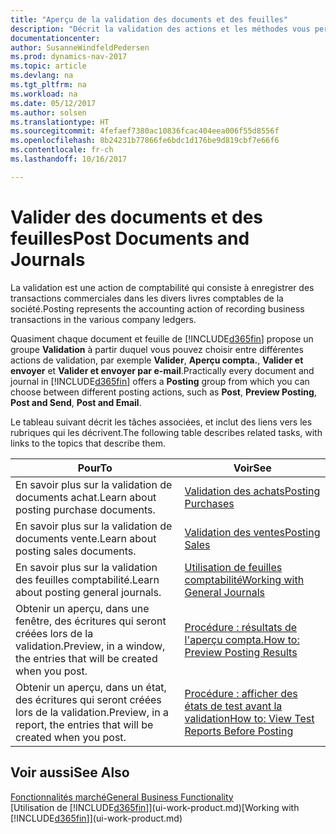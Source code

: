 ```yaml
---
title: "Aperçu de la validation des documents et des feuilles"
description: "Décrit la validation des actions et les méthodes vous permettant de valider des documents et des feuilles."
documentationcenter: 
author: SusanneWindfeldPedersen
ms.prod: dynamics-nav-2017
ms.topic: article
ms.devlang: na
ms.tgt_pltfrm: na
ms.workload: na
ms.date: 05/12/2017
ms.author: solsen
ms.translationtype: HT
ms.sourcegitcommit: 4fefaef7380ac10836fcac404eea006f55d8556f
ms.openlocfilehash: 8b24231b77866fe6bdc1d176be9d819cbf7e66f6
ms.contentlocale: fr-ch
ms.lasthandoff: 10/16/2017

---
```

# <a name="post-documents-and-journals"></a><span data-ttu-id="2b5ca-103">Valider des documents et des feuilles</span><span class="sxs-lookup"><span data-stu-id="2b5ca-103">Post Documents and Journals</span></span>
<span data-ttu-id="2b5ca-104">La validation est une action de comptabilité qui consiste à enregistrer des transactions commerciales dans les divers livres comptables de la société.</span><span class="sxs-lookup"><span data-stu-id="2b5ca-104">Posting represents the accounting action of recording business transactions in the various company ledgers.</span></span>

<span data-ttu-id="2b5ca-105">Quasiment chaque document et feuille de [!INCLUDE[d365fin](includes/d365fin_md.md)] propose un groupe **Validation** à partir duquel vous pouvez choisir entre différentes actions de validation, par exemple **Valider**, **Aperçu compta.**, **Valider et envoyer** et **Valider et envoyer par e-mail**.</span><span class="sxs-lookup"><span data-stu-id="2b5ca-105">Practically every document and journal in [!INCLUDE[d365fin](includes/d365fin_md.md)] offers a **Posting** group from which you can choose between different posting actions, such as **Post**, **Preview Posting**, **Post and Send**, **Post and Email**.</span></span>

<span data-ttu-id="2b5ca-106">Le tableau suivant décrit les tâches associées, et inclut des liens vers les rubriques qui les décrivent.</span><span class="sxs-lookup"><span data-stu-id="2b5ca-106">The following table describes related tasks, with links to the topics that describe them.</span></span>

| <span data-ttu-id="2b5ca-107">Pour</span><span class="sxs-lookup"><span data-stu-id="2b5ca-107">To</span></span> | <span data-ttu-id="2b5ca-108">Voir</span><span class="sxs-lookup"><span data-stu-id="2b5ca-108">See</span></span> |
| --- | --- |
| <span data-ttu-id="2b5ca-109">En savoir plus sur la validation de documents achat.</span><span class="sxs-lookup"><span data-stu-id="2b5ca-109">Learn about posting purchase documents.</span></span> |[<span data-ttu-id="2b5ca-110">Validation des achats</span><span class="sxs-lookup"><span data-stu-id="2b5ca-110">Posting Purchases</span></span>](ui-post-purchases.md) |
| <span data-ttu-id="2b5ca-111">En savoir plus sur la validation de documents vente.</span><span class="sxs-lookup"><span data-stu-id="2b5ca-111">Learn about posting sales documents.</span></span> |[<span data-ttu-id="2b5ca-112">Validation des ventes</span><span class="sxs-lookup"><span data-stu-id="2b5ca-112">Posting Sales</span></span>](ui-post-sales.md) |
| <span data-ttu-id="2b5ca-113">En savoir plus sur la validation des feuilles comptabilité.</span><span class="sxs-lookup"><span data-stu-id="2b5ca-113">Learn about posting general journals.</span></span> |[<span data-ttu-id="2b5ca-114">Utilisation de feuilles comptabilité</span><span class="sxs-lookup"><span data-stu-id="2b5ca-114">Working with General Journals</span></span>](ui-work-general-journals.md) |
| <span data-ttu-id="2b5ca-115">Obtenir un aperçu, dans une fenêtre, des écritures qui seront créées lors de la validation.</span><span class="sxs-lookup"><span data-stu-id="2b5ca-115">Preview, in a window, the entries that will be created when you post.</span></span> |[<span data-ttu-id="2b5ca-116">Procédure : résultats de l'aperçu compta.</span><span class="sxs-lookup"><span data-stu-id="2b5ca-116">How to: Preview Posting Results</span></span>](ui-how-preview-post-results.md) |
| <span data-ttu-id="2b5ca-117">Obtenir un aperçu, dans un état, des écritures qui seront créées lors de la validation.</span><span class="sxs-lookup"><span data-stu-id="2b5ca-117">Preview, in a report, the entries that will be created when you post.</span></span> |[<span data-ttu-id="2b5ca-118">Procédure : afficher des états de test avant la validation</span><span class="sxs-lookup"><span data-stu-id="2b5ca-118">How to: View Test Reports Before Posting</span></span>](ui-how-view-test-reports-posting.md) |

## <a name="see-also"></a><span data-ttu-id="2b5ca-119">Voir aussi</span><span class="sxs-lookup"><span data-stu-id="2b5ca-119">See Also</span></span>
[<span data-ttu-id="2b5ca-120">Fonctionnalités marché</span><span class="sxs-lookup"><span data-stu-id="2b5ca-120">General Business Functionality</span></span>](ui-across-business-areas.md)  
<span data-ttu-id="2b5ca-121">[Utilisation de [!INCLUDE[d365fin](includes/d365fin_md.md)]](ui-work-product.md)</span><span class="sxs-lookup"><span data-stu-id="2b5ca-121">[Working with [!INCLUDE[d365fin](includes/d365fin_md.md)]](ui-work-product.md)</span></span>


